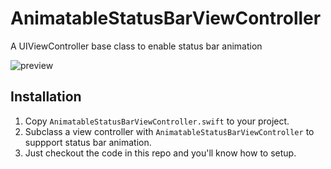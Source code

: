 # AnimatableStatusBarViewController
A UIViewController base class to enable status bar animation

![preview](https://raw.githubusercontent.com/aunnnn/AnimatableStatusBarViewController/master/previewgif.gif)

## Installation
1. Copy `AnimatableStatusBarViewController.swift` to your project. 
2. Subclass a view controller with `AnimatableStatusBarViewController` to suppport status bar animation.
3. Just checkout the code in this repo and you'll know how to setup.
